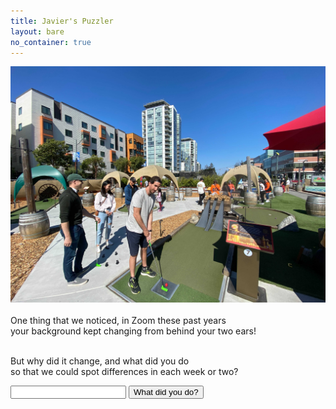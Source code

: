 ```yaml
---
title: Javier's Puzzler
layout: bare
no_container: true
---
```


<div class="img-splash">
    <div class="img-container">
        <img src="go.jpg" />
    </div>
</div>

<div class="container">
<br>
One thing that we noticed, in Zoom these past years<br>
your background kept changing from behind your two ears!<br><br>

But why did it change, and what did you do<br>
so that we could spot differences in each week or two?<br>

<input id="guess" name="guess" />
<input type="button" value="What did you do?" onclick="window.open('/puzzle/javier/' + document.getElementById('guess').value)" />
</div>
